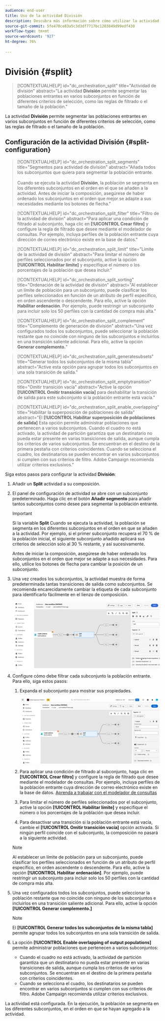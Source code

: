 ```yaml
---
audience: end-user
title: Uso de la actividad División
description: Descubra más información sobre cómo utilizar la actividad Split
source-git-commit: 5fe470ce83a5c3d3df7717bc1203849d99edf430
workflow-type: tm+mt
source-wordcount: '927'
ht-degree: 76%

---
```



# División {#split}

>[!CONTEXTUALHELP]
>id="dc_orchestration_split"
>title="Actividad de división"
>abstract="La actividad **División** permite segmentar las poblaciones entrantes en varios subconjuntos en función de diferentes criterios de selección, como las reglas de filtrado o el tamaño de la población."

La actividad **División** permite segmentar las poblaciones entrantes en varios subconjuntos en función de diferentes criterios de selección, como las reglas de filtrado o el tamaño de la población.

## Configuración de la actividad División {#split-configuration}

>[!CONTEXTUALHELP]
>id="dc_orchestration_split_segments"
>title="Segmentos para actividad de división"
>abstract="Añada todos los subconjuntos que quiera para segmentar la población entrante.<br/></br>Cuando se ejecuta la actividad **División**, la población se segmenta en los diferentes subconjuntos en el orden en el que se añaden a la actividad. Antes de iniciar la composición, asegúrese de haber ordenado los subconjuntos en el orden que mejor se adapte a sus necesidades mediante los botones de flecha."

>[!CONTEXTUALHELP]
>id="dc_orchestration_split_filter"
>title="Filtro de la actividad de división"
>abstract="Para aplicar una condición de filtrado al subconjunto, haga clic en **[!UICONTROL Crear filtro]** y configure la regla de filtrado que desee mediante el modelador de consultas. Por ejemplo, incluya perfiles de la población entrante cuya dirección de correo electrónico existe en la base de datos."

>[!CONTEXTUALHELP]
>id="dc_orchestration_split_limit"
>title="Límite de la actividad de división"
>abstract="Para limitar el número de perfiles seleccionados por el subconjunto, active la opción **[!UICONTROL Habilitar límite]** y especifique el número o los porcentajes de la población que desea incluir."

>[!CONTEXTUALHELP]
>id="dc_orchestration_split_sorting"
>title="Ordenación de la actividad de división"
>abstract="Al establecer un límite de población para un subconjunto, puede clasificar los perfiles seleccionados en función de un atributo de perfil específico, en orden ascendente o descendente. Para ello, active la opción **Habilitar ordenación**. Por ejemplo, puede restringir un subconjunto para incluir solo los 50 perfiles con la cantidad de compra más alta."

>[!CONTEXTUALHELP]
>id="dc_orchestration_split_complement"
>title="Complemento de generación de división"
>abstract="Una vez configurados todos los subconjuntos, puede seleccionar la población restante que no coincide con ninguno de los subconjuntos e incluirlos en una transición saliente adicional. Para ello, active la opción **Generar complemento.**"

>[!CONTEXTUALHELP]
>id="dc_orchestration_split_generatesubsets"
>title="Generar todos los subconjuntos de la misma tabla"
>abstract="Active esta opción para agrupar todos los subconjuntos en una sola transición de salida."

>[!CONTEXTUALHELP]
>id="dc_orchestration_split_emptytransition"
>title="Omitir transición vacía"
>abstract="Active la opción **[!UICONTROL Omitir transición vacía]** para deshabilitar la transición de salida para este subconjunto si la población entrante está vacía."

>[!CONTEXTUALHELP]
>id="dc_orchestration_split_enable_overlapping"
>title="Habilitar la superposición de poblaciones de salida"
>abstract="El **[!UICONTROL Habilitar superposición de poblaciones de salida]** Esta opción permite administrar poblaciones que pertenecen a varios subconjuntos. Cuando el cuadro no está activado, la actividad de partición garantiza que un destinatario no pueda estar presente en varias transiciones de salida, aunque cumpla los criterios de varios subconjuntos. Se encuentran en el destino de la primera pestaña con criterios coincidentes. Cuando se selecciona el cuadro, los destinatarios se pueden encontrar en varios subconjuntos si cumplen con sus criterios de filtro. Adobe Campaign recomienda utilizar criterios exclusivos."

Siga estos pasos para configurar la actividad **División**:

1. Añadir un **Split** actividad a su composición.

1. El panel de configuración de actividad se abre con un subconjunto predeterminado. Haga clic en el botón **Añadir segmento** para añadir tantos subconjuntos como desee para segmentar la población entrante.

   >[!IMPORTANT]
   >
   >Si la variable **Split** Cuando se ejecuta la actividad, la población se segmenta en los diferentes subconjuntos en el orden en que se añaden a la actividad. Por ejemplo, si el primer subconjunto recupera el 70 % de la población inicial, el siguiente subconjunto añadido aplicará sus criterios de selección solo al 30 % restante, y así sucesivamente.
   >
   >Antes de iniciar la composición, asegúrese de haber ordenado los subconjuntos en el orden que mejor se adapte a sus necesidades. Para ello, utilice los botones de flecha para cambiar la posición de un subconjunto.

1. Una vez creados los subconjuntos, la actividad muestra de forma predeterminada tantas transiciones de salida como subconjuntos. Se recomienda encarecidamente cambiar la etiqueta de cada subconjunto para identificarlo fácilmente en el lienzo de composición.

   ![](../assets/split.png)

1. Configure cómo debe filtrar cada subconjunto la población entrante. Para ello, siga estos pasos:

   1. Expanda el subconjunto para mostrar sus propiedades.

      ![](../assets/split-subset.png)

   1. Para aplicar una condición de filtrado al subconjunto, haga clic en **[!UICONTROL Crear filtro]** y configure la regla de filtrado que desee mediante el modelador de consultas. Por ejemplo, incluya perfiles de la población entrante cuya dirección de correo electrónico existe en la base de datos. [Aprenda a trabajar con el modelador de consultas](../../query/query-modeler-overview.md)

   1. Para limitar el número de perfiles seleccionados por el subconjunto, active la opción **[!UICONTROL Habilitar límite]** y especifique el número o los porcentajes de la población que desea incluir.

   1. Para desactivar una transición si la población entrante está vacía, cambie el **[!UICONTROL Omitir transición vacía]** opción activada. Si ningún perfil coincide con el subconjunto, la composición no pasará a la siguiente actividad.

   >[!NOTE]
   >
   >Al establecer un límite de población para un subconjunto, puede clasificar los perfiles seleccionados en función de un atributo de perfil específico, en orden ascendente o descendente. Para ello, active la opción **[!UICONTROL Habilitar ordenación]**. Por ejemplo, puede restringir un subconjunto para incluir solo los 50 perfiles con la cantidad de compra más alta.

1. Una vez configurados todos los subconjuntos, puede seleccionar la población restante que no coincide con ninguno de los subconjuntos e incluirlos en una transición saliente adicional. Para ello, active la opción **[!UICONTROL Generar complemento.]**

   >[!NOTE]
   >
   >El **[!UICONTROL Generar todos los subconjuntos de la misma tabla]** permite agrupar todos los subconjuntos en una sola transición de salida.

1. La opción **[!UICONTROL Enable overlapping of output populations]** permite administrar poblaciones que pertenecen a varios subconjuntos:

   * Cuando el cuadro no está activado, la actividad de partición garantiza que un destinatario no pueda estar presente en varias transiciones de salida, aunque cumpla los criterios de varios subconjuntos. Se encuentran en el destino de la primera pestaña con criterios coincidentes.
   * Cuando se selecciona el cuadro, los destinatarios se pueden encontrar en varios subconjuntos si cumplen con sus criterios de filtro. Adobe Campaign recomienda utilizar criterios exclusivos.

La actividad está configurada. En la ejecución, la población se segmenta en los diferentes subconjuntos, en el orden en que se hayan agregado a la actividad.

<!--
## Example{#split-example}

In the following example, the **[!UICONTROL Split]** activity is used to segment an audience into distinct subsets based on the communication channel that we want to use :

* **Subset 1 "push"**: This subset comprises all profiles who have installed our mobile application.
* **Subset 2 "sms"**: Mobile phone users: For the remaining population that did not fall into Subset 1, subset 2 applies a filtering rule to select profiles with mobile phones in the database.
* **Complement transition**: This transition captures all the remaining profiles that did not match Subset 1 or Subset 2. Specifically, it includes profiles who neither installed the mobile application nor have a mobile phone, such as users who haven't installed the mobile app or lack a registered mobile number.

![](../assets/workflow-split-example.png)
-->
